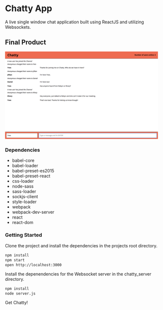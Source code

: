 # Chatty App

A live single window chat application built using ReactJS and utilizing Websockets.


## Final Product

!["App Screenshot"](https://github.com/DevYves/Chatty-App/blob/master/docs/chatty-app.png)

### Dependencies

* babel-core
* babel-loader
* babel-preset-es2015
* babel-preset-react
* css-loader
* node-sass
* sass-loader
* sockjs-client
* style-loader
* webpack
* webpack-dev-server
* react
* react-dom

### Getting Started

Clone the project and install the dependencies in the projects root directory.

```
npm install
npm start
open http://localhost:3000
```

Install the depenendencies for the Websocket server in the chatty_server directory.
```
npm install
node server.js
```

Get Chatty!